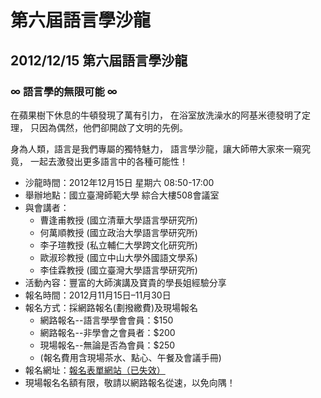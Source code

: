 #  第六屆語言學沙龍

## 2012/12/15  第六屆語言學沙龍

### ∞ 語言學的無限可能 ∞

在蘋果樹下休息的牛頓發現了萬有引力，
在浴室放洗澡水的阿基米德發明了定理，
只因為偶然，他們卻開啟了文明的先例。

身為人類，語言是我們專屬的獨特魅力，
語言學沙龍，讓大師帶大家來一窺究竟，
一起去激發出更多語言中的各種可能性！

- 沙龍時間：2012年12月15日 星期六 08:50-17:00
- 舉辦地點：國立臺灣師範大學 綜合大樓508會議室
- 與會講者：
  - 曹逢甫教授 (國立清華大學語言學研究所)
  - 何萬順教授 (國立政治大學語言學研究所)
  - 李子瑄教授 (私立輔仁大學跨文化研究所)
  - 歐淑珍教授 (國立中山大學外國語文學系)
  - 李佳霖教授 (國立臺灣大學語言學研究所)
- 活動內容：豐富的大師演講及寶貴的學長姐經驗分享
- 報名時間：2012月11月15日–11月30日
- 報名方式：採網路報名(劃撥繳費)及現場報名
  - 網路報名--語言學學會會員：$150
  - 網路報名--非學會之會員者：$200
  - 現場報名--無論是否為會員：$250
  - (報名費用含現場茶水、點心、午餐及會議手冊)
- 報名網址：[報名表單網站（已失效）](https://docs.google.com/spreadsheet/viewform?formkey=dFNvOV80Rmc0ZlpHQ1E4TjQ2bWJsQkE6MA)
- 現場報名名額有限，敬請以網路報名從速，以免向隅！